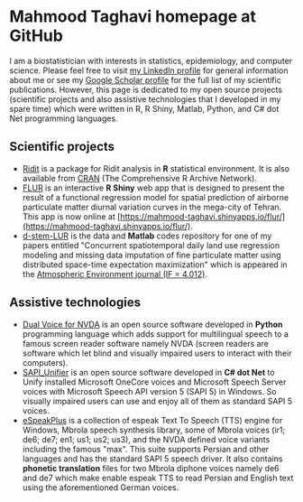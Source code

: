# Mahmood Taghavi homepage at GitHub

I am a biostatistician with interests in statistics, epidemiology, and computer science. Please feel free to visit [my LinkedIn profile](https://www.linkedin.com/in/mahmood-taghavi-03836940/) for general information about me or see my [Google Scholar profile](https://scholar.google.com/citations?user=plLILOAAAAAJ) for the full list of my scientific publications.
However, this page is dedicated to my open source projects (scientific projects and also assistive technologies that I developed in my spare time) which were written in R, R Shiny, Matlab, Python, and C# dot Net programming languages.  

## Scientific projects

  - [Ridit](https://github.com/Mahmood-Taghavi/Ridit) is a package for Ridit analysis in **R** statistical environment. It is also available from [CRAN](https://cran.r-project.org/package=Ridit) (The Comprehensive R Archive Network). 
  - [FLUR](https://github.com/Mahmood-Taghavi/FLUR) is an interactive **R Shiny** web app that is designed to present the result of a functional regression model for spatial prediction of airborne particulate matter diurnal variation curves in the mega-city of Tehran. This app is now online at [https://mahmood-taghavi.shinyapps.io/flur/](https://mahmood-taghavi.shinyapps.io/flur/).
  - [d-stem-LUR](https://github.com/Mahmood-Taghavi/d-stem-LUR) is the data and **Matlab** codes repository for one of my papers entitled "Concurrent spatiotemporal daily land use regression modeling and missing data imputation of fine particulate matter using distributed space-time expectation maximization" which is appeared in the [Atmospheric Environment journal (IF = 4.012)](http://doi.org/10.1016/j.atmosenv.2019.117202).

## Assistive technologies

- [Dual Voice for NVDA](https://mahmood-taghavi.github.io/dual_voice/) is an open source software developed in **Python** programming language which adds support for multilingual speech to a famous screen reader software namely NVDA (screen readers are software which let blind and visually impaired users to interact with their computers).
- [SAPI_Unifier](https://mahmood-taghavi.github.io/SAPI_Unifier/) is an open source software developed in **C# dot Net** to Unify installed Microsoft OneCore voices and Microsoft Speech Server voices with Microsoft Speech API version 5 (SAPI 5) in Windows. So visually impaired users can use and enjoy all of them as standard SAPI 5 voices.  
- [eSpeakPlus](https://mahmood-taghavi.github.io/eSpeakPlus/) is a collection of espeak Text To Speech (TTS) engine for Windows, Mbrola speech synthesis library, some of Mbrola voices (ir1; de6; de7; en1; us1; us2; us3), and the NVDA defined voice variants including the famous "max". This suite supports Persian and other languages and has the standard SAPI 5 speech driver. It also contains **phonetic translation** files for two Mbrola diphone voices namely de6 and de7 which make enable espeak TTS to read Persian and English text using the aforementioned German voices. 